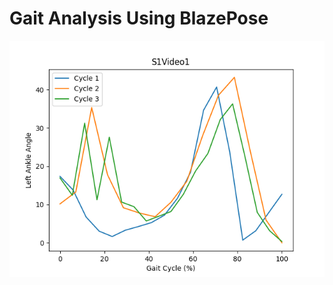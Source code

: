 # Gait Analysis Using BlazePose
![Result image](data\Joint_Angle_Graphs\Subject1_Video1\Left_Ankle.png)